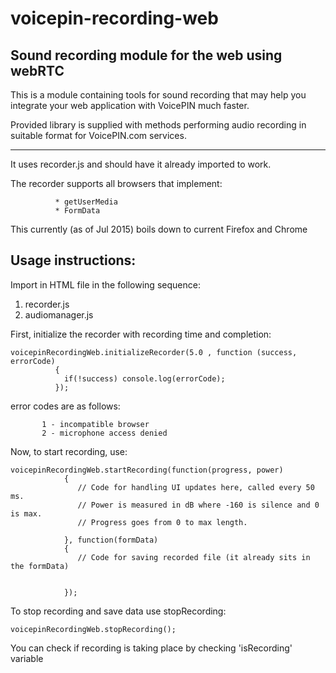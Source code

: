 # voicepin-recording-web

## Sound recording module for the web using webRTC

This is a module containing tools for sound recording that may help you integrate your web application with VoicePIN much faster.

Provided library is supplied with methods performing audio recording in suitable format for VoicePIN.com services.
  
___

It uses recorder.js and should have it already imported to work.

The recorder supports all browsers that implement:
             
              * getUserMedia
              * FormData
              
This currently (as of Jul 2015) boils down to current Firefox and Chrome

## Usage instructions:

Import in HTML file in the following sequence:

1. recorder.js
2. audiomanager.js

First, initialize the recorder with recording time and completion:

    voicepinRecordingWeb.initializeRecorder(5.0 , function (success, errorCode)
              {
                if(!success) console.log(errorCode);
              });
              
error codes are as follows:

           1 - incompatible browser
           2 - microphone access denied

Now, to start recording, use: 

    voicepinRecordingWeb.startRecording(function(progress, power) 
                {
                   // Code for handling UI updates here, called every 50 ms. 
                   // Power is measured in dB where -160 is silence and 0 is max.
                   // Progress goes from 0 to max length.
                
                }, function(formData) 
                {
                   // Code for saving recorded file (it already sits in the formData) 
                   
                
                });

To stop recording and save data use stopRecording:

    voicepinRecordingWeb.stopRecording();  
                
You can check if recording is taking place by checking 'isRecording' variable